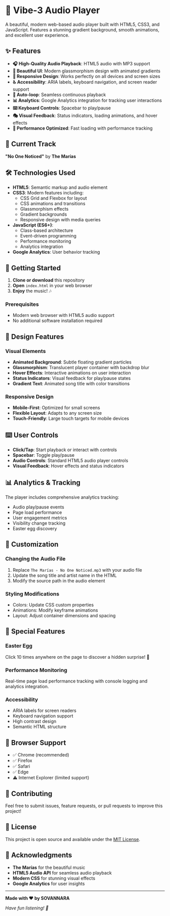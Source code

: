 # 🎵 Vibe-3 Audio Player

A beautiful, modern web-based audio player built with HTML5, CSS3, and JavaScript. Features a stunning gradient background, smooth animations, and excellent user experience.

## ✨ Features

- **🎧 High-Quality Audio Playback**: HTML5 audio with MP3 support
- **🎨 Beautiful UI**: Modern glassmorphism design with animated gradients
- **📱 Responsive Design**: Works perfectly on all devices and screen sizes
- **♿ Accessibility**: ARIA labels, keyboard navigation, and screen reader support
- **🔄 Auto-loop**: Seamless continuous playback
- **📊 Analytics**: Google Analytics integration for tracking user interactions
- **⌨️ Keyboard Controls**: Spacebar to play/pause
- **🎭 Visual Feedback**: Status indicators, loading animations, and hover effects
- **🚀 Performance Optimized**: Fast loading with performance tracking

## 🎵 Current Track

**"No One Noticed"** by **The Marías**

## 🛠️ Technologies Used

- **HTML5**: Semantic markup and audio element
- **CSS3**: Modern features including:
  - CSS Grid and Flexbox for layout
  - CSS animations and transitions
  - Glassmorphism effects
  - Gradient backgrounds
  - Responsive design with media queries
- **JavaScript (ES6+)**: 
  - Class-based architecture
  - Event-driven programming
  - Performance monitoring
  - Analytics integration
- **Google Analytics**: User behavior tracking

## 🚀 Getting Started

1. **Clone or download** this repository
2. **Open** `index.html` in your web browser
3. **Enjoy** the music! 🎶

### Prerequisites

- Modern web browser with HTML5 audio support
- No additional software installation required

## 🎨 Design Features

### Visual Elements
- **Animated Background**: Subtle floating gradient particles
- **Glassmorphism**: Translucent player container with backdrop blur
- **Hover Effects**: Interactive animations on user interaction
- **Status Indicators**: Visual feedback for play/pause states
- **Gradient Text**: Animated song title with color transitions

### Responsive Design
- **Mobile-First**: Optimized for small screens
- **Flexible Layout**: Adapts to any screen size
- **Touch-Friendly**: Large touch targets for mobile devices

## ⌨️ User Controls

- **Click/Tap**: Start playback or interact with controls
- **Spacebar**: Toggle play/pause
- **Audio Controls**: Standard HTML5 audio player controls
- **Visual Feedback**: Hover effects and status indicators

## 📊 Analytics & Tracking

The player includes comprehensive analytics tracking:
- Audio play/pause events
- Page load performance
- User engagement metrics
- Visibility change tracking
- Easter egg discovery

## 🔧 Customization

### Changing the Audio File
1. Replace `The Marías - No One Noticed.mp3` with your audio file
2. Update the song title and artist name in the HTML
3. Modify the source path in the audio element

### Styling Modifications
- Colors: Update CSS custom properties
- Animations: Modify keyframe animations
- Layout: Adjust container dimensions and spacing

## 🌟 Special Features

### Easter Egg
Click 10 times anywhere on the page to discover a hidden surprise! 🎉

### Performance Monitoring
Real-time page load performance tracking with console logging and analytics integration.

### Accessibility
- ARIA labels for screen readers
- Keyboard navigation support
- High contrast design
- Semantic HTML structure

## 📱 Browser Support

- ✅ Chrome (recommended)
- ✅ Firefox
- ✅ Safari
- ✅ Edge
- ⚠️ Internet Explorer (limited support)

## 🤝 Contributing

Feel free to submit issues, feature requests, or pull requests to improve this project!

## 📄 License

This project is open source and available under the [MIT License](LICENSE).

## 🙏 Acknowledgments

- **The Marías** for the beautiful music
- **HTML5 Audio API** for seamless audio playback
- **Modern CSS** for stunning visual effects
- **Google Analytics** for user insights

---

**Made with ❤️ by SOVANNARA**

*Have fun listening! 🎵* 